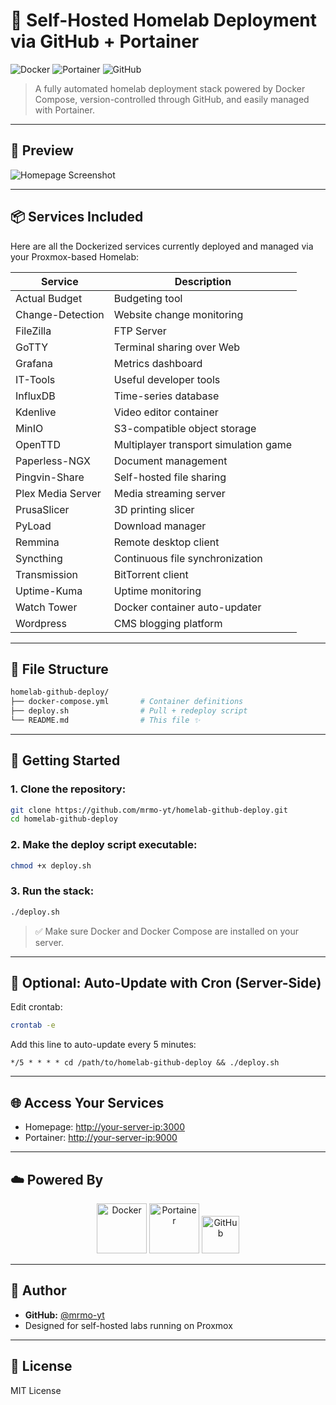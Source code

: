 # 🚀 Self-Hosted Homelab Deployment via GitHub + Portainer

![Docker](https://img.shields.io/badge/docker-containers-blue?logo=docker)
![Portainer](https://img.shields.io/badge/portainer-dashboard-0db7ed?logo=portainer)
![GitHub](https://img.shields.io/badge/github-automated--deploy-181717?logo=github)

> A fully automated homelab deployment stack powered by Docker Compose, version-controlled through GitHub, and easily managed with Portainer.

---

## 📸 Preview

![Homepage Screenshot](https://github.com/mrmo-yt/homelab-github-deploy/assets/demo/homepage-preview.png)

---

## 📦 Services Included

Here are all the Dockerized services currently deployed and managed via your Proxmox-based Homelab:

| Service         | Description                                |
|------------------|--------------------------------------------|
| Actual Budget   | Budgeting tool                             |
| Change-Detection| Website change monitoring                  |
| FileZilla       | FTP Server                                  |
| GoTTY           | Terminal sharing over Web                   |
| Grafana         | Metrics dashboard                           |
| IT-Tools        | Useful developer tools                      |
| InfluxDB        | Time-series database                        |
| Kdenlive        | Video editor container                      |
| MinIO           | S3-compatible object storage                |
| OpenTTD         | Multiplayer transport simulation game       |
| Paperless-NGX   | Document management                         |
| Pingvin-Share   | Self-hosted file sharing                    |
| Plex Media Server | Media streaming server                   |
| PrusaSlicer     | 3D printing slicer                          |
| PyLoad          | Download manager                            |
| Remmina         | Remote desktop client                       |
| Syncthing       | Continuous file synchronization             |
| Transmission    | BitTorrent client                           |
| Uptime-Kuma     | Uptime monitoring                           |
| Watch Tower     | Docker container auto-updater               |
| Wordpress       | CMS blogging platform                       |

---

## 📁 File Structure

```bash
homelab-github-deploy/
├── docker-compose.yml       # Container definitions
├── deploy.sh                # Pull + redeploy script
└── README.md                # This file ✨
```

---

## 🚀 Getting Started

### 1. Clone the repository:
```bash
git clone https://github.com/mrmo-yt/homelab-github-deploy.git
cd homelab-github-deploy
```

### 2. Make the deploy script executable:
```bash
chmod +x deploy.sh
```

### 3. Run the stack:
```bash
./deploy.sh
```

> ✅ Make sure Docker and Docker Compose are installed on your server.

---

## 🔁 Optional: Auto-Update with Cron (Server-Side)

Edit crontab:
```bash
crontab -e
```
Add this line to auto-update every 5 minutes:
```cron
*/5 * * * * cd /path/to/homelab-github-deploy && ./deploy.sh
```

---

## 🌐 Access Your Services

- Homepage: [http://your-server-ip:3000](http://your-server-ip:3000)
- Portainer: [http://your-server-ip:9000](http://your-server-ip:9000)

---

## ☁️ Powered By

<div align="center">
  <img src="https://www.docker.com/wp-content/uploads/2022/03/Moby-logo.png" alt="Docker" width="80"/>
  <img src="https://avatars.githubusercontent.com/u/37877329?s=200&v=4" alt="Portainer" width="80"/>
  <img src="https://github.githubassets.com/images/modules/logos_page/GitHub-Mark.png" alt="GitHub" width="60"/>
</div>

---

## 🙌 Author

- **GitHub:** [@mrmo-yt](https://github.com/mrmo-yt)
- Designed for self-hosted labs running on Proxmox

---

## 📜 License

MIT License